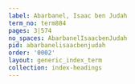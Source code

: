 ```yaml
---
label: Abarbanel, Isaac ben Judah
term_no: term884
pages: 3|574
no_spaces: AbarbanelIsaacbenJudah
pid: abarbanelisaacbenjudah
order: '0002'
layout: generic_index_term
collection: index-headings
---
```

